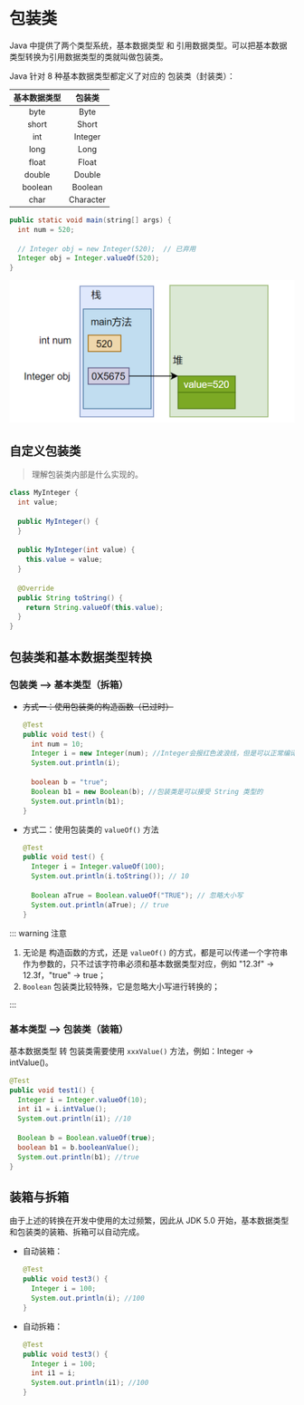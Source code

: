 # 包装类

Java 中提供了两个类型系统，基本数据类型 和 引用数据类型。可以把基本数据类型转换为引用数据类型的类就叫做包装类。

Java 针对 8 种基本数据类型都定义了对应的 包装类（封装类）：

| 基本数据类型 |  包装类   |
| :----------: | :-------: |
|     byte     |   Byte    |
|    short     |   Short   |
|     int      |  Integer  |
|     long     |   Long    |
|    float     |   Float   |
|    double    |  Double   |
|   boolean    |  Boolean  |
|     char     | Character |

```java
public static void main(string[] args) {
  int num = 520;
  
  // Integer obj = new Integer(520);  // 已弃用
  Integer obj = Integer.valueOf(520);
}
```

![image-20240722230701324](./assets/包装类内存图.png)



## 自定义包装类

> 理解包装类内部是什么实现的。

```java
class MyInteger {
  int value;

  public MyInteger() {
  }

  public MyInteger(int value) {
    this.value = value;
  }

  @Override
  public String toString() {
    return String.valueOf(this.value);
  }
}
```



## 包装类和基本数据类型转换

### 包装类 --> 基本类型（拆箱）

- ~~方式一：使用包装类的构造函数（已过时）~~

  ```java
  @Test
  public void test() {
    int num = 10;
    Integer i = new Integer(num); //Integer会报红色波浪线，但是可以正常编译
    System.out.println(i);
  
    boolean b = "true";
    Boolean b1 = new Boolean(b); //包装类是可以接受 String 类型的
    System.out.println(b1);
  }
  ```
  
- 方式二：使用包装类的 `valueOf()` 方法

  ```java {3,6}
  @Test
  public void test() {
    Integer i = Integer.valueOf(100);
    System.out.println(i.toString()); // 10
  
    Boolean aTrue = Boolean.valueOf("TRUE"); // 忽略大小写
    System.out.println(aTrue); // true
  }
  ```

::: warning 注意

1. 无论是 构造函数的方式，还是 `valueOf()` 的方式，都是可以传递一个字符串作为参数的，只不过该字符串必须和基本数据类型对应，例如 "12.3f" -> 12.3f，"true" -> true；
2. `Boolean` 包装类比较特殊，它是忽略大小写进行转换的；

:::



### 基本类型 --> 包装类（装箱）

基本数据类型 转 包装类需要使用 `xxxValue()` 方法，例如：Integer -> intValue()。

```java {4,8}
@Test
public void test1() {
  Integer i = Integer.valueOf(10);
  int i1 = i.intValue();
  System.out.println(i1); //10

  Boolean b = Boolean.valueOf(true);
  boolean b1 = b.booleanValue();
  System.out.println(b1); //true
}
```



## 装箱与拆箱

由于上述的转换在开发中使用的太过频繁，因此从 JDK 5.0 开始，基本数据类型和包装类的装箱、拆箱可以自动完成。

- 自动装箱：

  ```java {3}
  @Test
  public void test3() {
    Integer i = 100;
    System.out.println(i); //100
  }
  ```

- 自动拆箱：

  ```java {3}
  @Test
  public void test3() {
    Integer i = 100;
    int i1 = i;
    System.out.println(i1); //100
  }
  ```

  





















